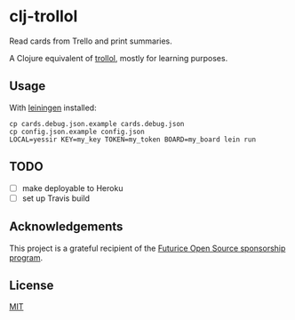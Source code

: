 # clj-trollol

Read cards from Trello and print summaries.

A Clojure equivalent of [trollol](https://github.com/mieky/trollol), mostly for learning purposes.

## Usage

With [leiningen](http://leiningen.org/) installed:

```
cp cards.debug.json.example cards.debug.json
cp config.json.example config.json
LOCAL=yessir KEY=my_key TOKEN=my_token BOARD=my_board lein run
```

## TODO

- [ ] make deployable to Heroku
- [ ] set up Travis build

## Acknowledgements

This project is a grateful recipient of the [Futurice Open Source sponsorship program](http://futurice.com/blog/sponsoring-free-time-open-source-activities).

## License

[MIT](https://github.com/mieky/clj-trollol/blob/master/LICENSE)
